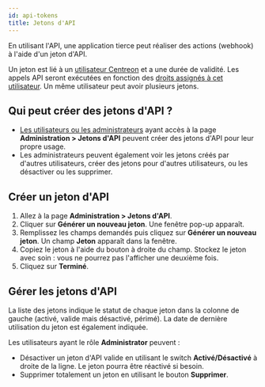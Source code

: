 ```yaml
---
id: api-tokens
title: Jetons d'API
---
```


En utilisant l'API, une application tierce peut réaliser des actions (webhook) à l'aide d'un jeton d'API.

Un jeton est lié à un [utilisateur Centreon](../monitoring/basic-objects/contacts.md) et a une durée de validité. Les appels API seront exécutées en fonction des [droits assignés à cet utilisateur](../administration/access-control-lists.md#donner-des-droits-à-un-utilisateur). Un même utilisateur peut avoir plusieurs jetons.

## Qui peut créer des jetons d'API ?

* [Les utilisateurs ou les administrateurs](../administration/access-control-lists.md#donner-des-droits-à-un-utilisateur) ayant accès à la page **Administration > Jetons d'API** peuvent créer des jetons d'API pour leur propre usage.
* Les administrateurs peuvent également voir les jetons créés par d'autres utilisateurs, créer des jetons pour d'autres utilisateurs, ou les désactiver ou les supprimer.

## Créer un jeton d'API

1. Allez à la page **Administration > Jetons d'API**.
2. Cliquer sur **Générer un nouveau jeton**. Une fenêtre pop-up apparaît.
3. Remplissez les champs demandés puis cliquez sur **Générer un nouveau jeton**. Un champ **Jeton** apparaît dans la fenêtre.
4. Copiez le jeton à l'aide du bouton à droite du champ. Stockez le jeton avec soin : vous ne pourrez pas l'afficher une deuxième fois.
5. Cliquez sur **Terminé**.

## Gérer les jetons d'API

La liste des jetons indique le statut de chaque jeton dans la colonne de gauche (activé, valide mais désactivé, périmé). La date de dernière utilisation du jeton est également indiquée.

Les utilisateurs ayant le rôle **Administrator** peuvent :

* Désactiver un jeton d'API valide en utilisant le switch **Activé/Désactivé** à droite de la ligne. Le jeton pourra être réactivé si besoin.
* Supprimer totalement un jeton en utilisant le bouton **Supprimer**.
